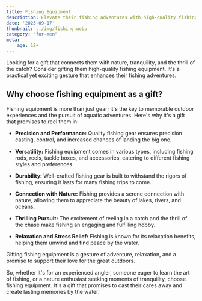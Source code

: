 ```yaml
---
title: Fishing Equipment
description: Elevate their fishing adventures with high-quality fishing gear.
date: '2023-09-17'
thumbnail: ../img/fishing.webp
category: "for-men"
meta:
    age: 12+
---
```

Looking for a gift that connects them with nature, tranquility, and the thrill of the catch? Consider gifting them high-quality fishing equipment. It's a practical yet exciting gesture that enhances their fishing adventures.

## Why choose fishing equipment as a gift?

Fishing equipment is more than just gear; it's the key to memorable outdoor experiences and the pursuit of aquatic adventures. Here's why it's a gift that promises to reel them in:

- **Precision and Performance:** Quality fishing gear ensures precision casting, control, and increased chances of landing the big one.

- **Versatility:** Fishing equipment comes in various types, including fishing rods, reels, tackle boxes, and accessories, catering to different fishing styles and preferences.

- **Durability:** Well-crafted fishing gear is built to withstand the rigors of fishing, ensuring it lasts for many fishing trips to come.

- **Connection with Nature:** Fishing provides a serene connection with nature, allowing them to appreciate the beauty of lakes, rivers, and oceans.

- **Thrilling Pursuit:** The excitement of reeling in a catch and the thrill of the chase make fishing an engaging and fulfilling hobby.

- **Relaxation and Stress Relief:** Fishing is known for its relaxation benefits, helping them unwind and find peace by the water.

Gifting fishing equipment is a gesture of adventure, relaxation, and a promise to support their love for the great outdoors.

So, whether it's for an experienced angler, someone eager to learn the art of fishing, or a nature enthusiast seeking moments of tranquility, choose fishing equipment. It's a gift that promises to cast their cares away and create lasting memories by the water.
